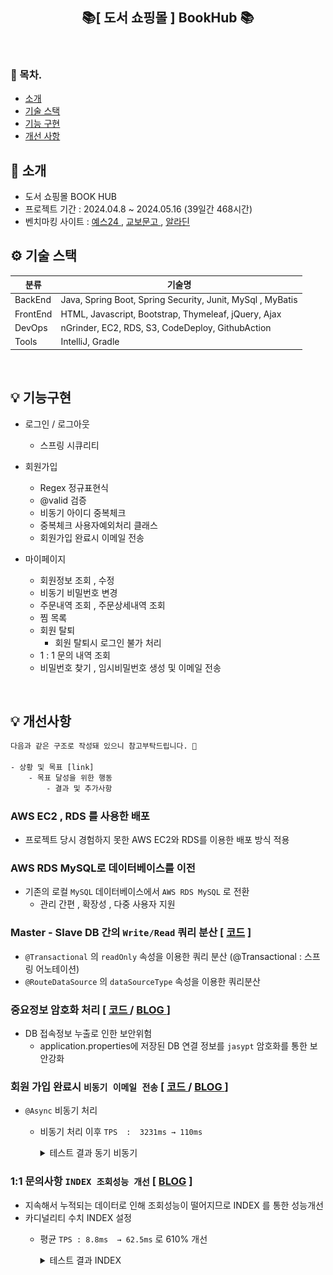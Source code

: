 <h2 align="center">📚[ 도서 쇼핑몰 ] BookHub 📚</h2>



<br>

### 🐥 목차.
- [소개](#소개)
- [기술 스택](#기술-스택)
- [기능 구현](#기능-구현)
- [개선 사항](#개선-사항)



## 📃 소개 <a name="소개"></a>


- 도서 쇼핑몰  BOOK HUB
- 프로젝트 기간 : 2024.04.8 ~ 2024.05.16 (39일간 468시간)
- 벤치마킹 사이트 :
  <a href = "https://www.yes24.com/main/default.aspx">  예스24  </a> ,
  <a href = "https://www.kyobobook.co.kr/" > 교보문고  </a>  ,
  <a href = "https://www.aladin.co.kr/home/welcome.aspx"> 알라딘  </a>

  

## ⚙ 기술 스택 <a name="기술-스택"></a>


| 분류      | 기술명                                                        |
|-----------|------------------------------------------------------------|
| BackEnd   | Java, Spring Boot, Spring Security, Junit, MySql , MyBatis |
| FrontEnd  | HTML, Javascript, Bootstrap,  Thymeleaf, jQuery, Ajax      |
| DevOps    | nGrinder, EC2, RDS, S3, CodeDeploy, GithubAction           |
| Tools     | IntelliJ, Gradle                                           |

<br>




## 💡 기능구현 <a name="기능-구현"></a>

- 로그인 / 로그아웃
    - 스프링 시큐리티


- 회원가입
    - Regex 정규표현식
    - @valid 검증
    - 비동기 아이디 중복체크
    - 중복체크 사용자예외처리 클래스
    - 회원가입 완료시 이메일 전송


- 마이페이지
    - 회원정보 조회 , 수정
    - 비동기 비밀번호 변경
    - 주문내역 조회 , 주문상세내역 조회
    - 찜 목록
    - 회원 탈퇴
        - 회원 탈퇴시 로그인 불가 처리
    - 1 : 1 문의 내역 조회
    - 비밀번호 찾기 , 임시비밀번호 생성 및 이메일 전송

  

<br>

## 💡 개선사항 <a name="개선-사항"></a><br>
```html
다음과 같은 구조로 작성돼 있으니 참고부탁드립니다. 🙇

- 상황 및 목표 [link]
    - 목표 달성을 위한 행동
        - 결과 및 추가사항
```


### AWS EC2 , RDS 를 사용한 배포
  - 프로젝트 당시 경험하지 못한 AWS EC2와 RDS를 이용한 배포 방식 적용 

### AWS RDS MySQL로 데이터베이스를 이전
  - 기존의 로컬 `MySQL` 데이터베이스에서 `AWS RDS MySQL` 로 전환
    - 관리 간편 , 확장성  , 다중 사용자 지원

### Master - Slave DB 간의 `Write/Read` 쿼리 분산 [ [코드](https://github.com/gi-dor/BookHub_AWS/blob/30fcb619ad22758e65fe71214f00f1c8ec493e8e/src/main/java/com/example/bookhub/config/DataSourceConfiguration.java#L16-L62) ]
  - `@Transactional` 의 `readOnly` 속성을 이용한 쿼리 분산 (@Transactional : 스프링 어노테이션)
  - `@RouteDataSource` 의 `dataSourceType` 속성을 이용한 쿼리분산


### 중요정보 암호화 처리 [ [ 코드 ](https://github.com/gi-dor/BookHub_AWS/blob/30fcb619ad22758e65fe71214f00f1c8ec493e8e/src/main/java/com/example/bookhub/config/JasyptConfig.java#L16-L35) / [ BLOG ](https://gi-dor.tistory.com/250) ]
  - DB 접속정보 누출로 인한 보안위험
    - application.properties에 저장된 DB 연결 정보를 `jasypt` 암호화를 통한 보안강화
  

### 회원 가입 완료시 `비동기 이메일 전송` [ [ 코드 ](https://github.com/gi-dor/BookHub_AWS/blob/30fcb619ad22758e65fe71214f00f1c8ec493e8e/src/main/java/com/example/bookhub/config/AsyncConfig.java#L8-L21) / [ BLOG ](https://gi-dor.tistory.com/255) ]
  - `@Async` 비동기 처리
    - 비동기 처리 이후  `TPS  :  3231ms → 110ms`
      <details>
      <summary> 테스트 결과 동기 비동기 </summary>
      <br>
      <strong>[ 동기 ]</strong>
  
      ![동기 이메일](src/testImg/Async/동기회원가입.jpg)
      <br><br>
    
      <strong>[ 비동기 ]</strong>
    
      ![비동기 이메일](src/testImg/Async/비동기%20회원가입.jpg)
  
      <strong>[ 성능개선 비교 ]</strong>
    
      ![성능개선 비교](src/testImg/Async/동기%20비동기%20성능개선%20측정.jpg)
  
      </details>


### 1:1 문의사항 `INDEX 조회성능 개선`   [  [BLOG](https://gi-dor.tistory.com/252) ]

  - 지속해서 누적되는 데이터로 인해 조회성능이 떨어지므로 INDEX 를 통한 성능개선
  - 카디널리티 수치 INDEX 설정
    - 평균 `TPS : 8.8ms  → 62.5ms` 로 610% 개선
      <details>
      <summary>테스트 결과 INDEX</summary>
      <br>
      <strong> INDEX 적용 전 </strong>
    
      ![인덱스 사용하기 전](src/testImg/index/인덱스%20사용하기%20전.jpg)
      <br><br>
    
      <strong>INDEX 적용 후</strong>
    
      ![인덱스 사용하기 전](src/testImg/index/인덱스%20사용%20후.jpg)
    
      </details>




  